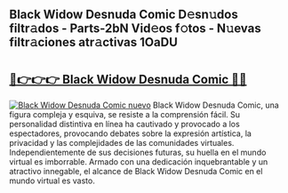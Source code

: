## Black Widow Desnuda Comic D𝚎sn𝚞dos filtr𝚊dos - Parts-2bN Vid𝚎os f𝚘tos - N𝚞evas filtr𝚊ciones atr𝚊ctivas 1OaDU

# <h2><a href="http://mb2yxe.tromn.icu/?c=Black+Widow+Desnuda+Comic">🔗👉👉👉 Black Widow Desnuda Comic 🔗🔗</a></h2>

[![Black Widow Desnuda Comic nuevo](https://i.imgur.com/pEAQMta.gif)](http://mb2yxe.tromn.icu/?c=Black+Widow+Desnuda+Comic)
Black Widow Desnuda Comic, una figura compleja y esquiva, se resiste a la comprensión fácil. Su personalidad distintiva en línea ha cautivado y provocado a los espectadores, provocando debates sobre la expresión artística, la privacidad y las complejidades de las comunidades virtuales. Independientemente de sus decisiones futuras, su huella en el mundo virtual es imborrable. Armado con una dedicación inquebrantable y un atractivo innegable, el alcance de Black Widow Desnuda Comic en el mundo virtual es vasto.
